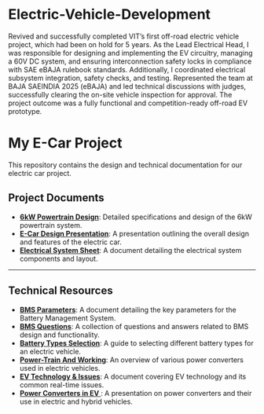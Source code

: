 # Electric-Vehicle-Development
Revived and successfully completed VIT’s first off-road electric vehicle project, which had been on hold for 5 years. As the Lead Electrical Head, I was responsible for designing and implementing the EV circuitry, managing a 60V DC system, and ensuring interconnection safety locks in compliance with SAE eBAJA rulebook standards. Additionally, I coordinated electrical subsystem integration, safety checks, and testing. Represented the team at BAJA SAEINDIA 2025 (eBAJA) and led technical discussions with judges, successfully clearing the on-site vehicle inspection for approval. The project outcome was a fully functional and competition-ready off-road EV prototype.

# My E-Car Project

This repository contains the design and technical documentation for our electric car project.

## Project Documents

* **[6kW Powertrain Design](https://drive.google.com/file/d/1b1ryDLYATgMCAIlrbPYALgldkPN6Zdds/view?usp=drive_link)**: Detailed specifications and design of the 6kW powertrain system.
* **[E-Car Design Presentation](https://drive.google.com/file/d/11SMBxYCf9NnG3Kh6d-ExRS-LX6UpqnYI/view?usp=drive_link)**: A presentation outlining the overall design and features of the electric car.
* **[Electrical System Sheet](https://drive.google.com/file/d/1zml2vpiwrg-Y6kvlTrf0mhm_gg1a0G-X/view?usp=drive_link)**: A document detailing the electrical system components and layout.

---

## Technical Resources

* **[BMS Parameters](https://drive.google.com/file/d/1pbLO2aN3F2HpmVt6fkEAqnLQnzR0D7bM/view?usp=sharing)**: A document detailing the key parameters for the Battery Management System.
* **[BMS Questions](https://drive.google.com/file/d/1stK9rOgAT9YHHEjYN5imYGh_jjbU_QyM/view?usp=sharing)**: A collection of questions and answers related to BMS design and functionality.
* **[Battery Types Selection](https://drive.google.com/file/d/14nY4y963VMJPMkg1Xg0vx88bvZXCy8Qu/view?usp=sharing)**: A guide to selecting different battery types for an electric vehicle.
* **[Power-Train And Working](https://drive.google.com/file/d/1TQxQCx1lEgrfi0vEm_slfBXXRO8-8LRi/view?usp=sharing)**: An overview of various power converters used in electric vehicles.
* **[EV Technology & Issues](https://drive.google.com/file/d/1W3gATMqDPpit1PklCZKREKAWN9qtV6Cu/view?usp=sharing)**: A document covering EV technology and its common real-time issues.
* **[Power Converters in EV ](https://drive.google.com/file/d/19wR7mQSK8L3tqx2CMRua2sdJnK85ViT1/view?usp=sharing)**: A presentation on power converters and their use in electric and hybrid vehicles.

